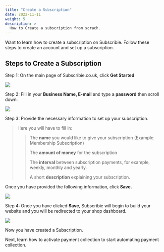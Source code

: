 ```yaml
---
title: "Create a Subscription"
date: 2022-11-11
weight: 5
description: >
  How to Create a subscription from scrach.
---
```


Want to learn how to create a subscription on Subscribie. Follow these steps to create an account and set up a subscription.

## Steps to Create a Subscription

Step 1: On the main page of Subscribie.co.uk, click **Get Started**

![](https://i.imgur.com/mcejWLl.png)

Step 2: Fill in your **Business Name, E-mail** and type a **password** then scroll down.

![](https://i.imgur.com/qgi8ELb.png)

Step 3: Provide the necessary information to set up your subscription.

>Here you will have to fill in:
>>The **name** you would like to give your subscription (Example: Membership Subscription)
>>
>>The **amount of money** for the subscription
>>
>>The **interval** between subscription payments, for example, weekly, monthly and yearly.
>>
>>A short **description** explaining your subscription.
>>

Once you have provided the following information, click **Save.**

![](https://i.imgur.com/8X3gc36.png)

Step 4: Once you have clicked **Save**, Subscribie will begin to build your website and you will be redirected to your shop dashboard.

![](https://i.imgur.com/mh6qlyX.png)

Now you have created a Subscription.

Next, learn how to activate payment collection to start automating payment collection.